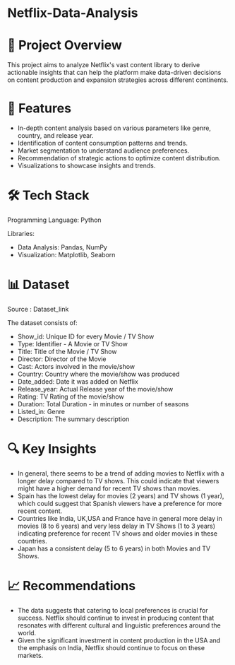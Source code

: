 # Netflix-Data-Analysis
# 📜 Project Overview
This project aims to analyze Netflix's vast content library to derive actionable insights that can help the platform make data-driven decisions on content production and expansion strategies across different continents.
# 🚀 Features
- In-depth content analysis based on various parameters like genre, country, and release year.
- Identification of content consumption patterns and trends.
- Market segmentation to understand audience preferences.
- Recommendation of strategic actions to optimize content distribution.
- Visualizations to showcase insights and trends.
# 🛠️ Tech Stack
Programming Language: Python

Libraries:
- Data Analysis: Pandas, NumPy
- Visualization: Matplotlib, Seaborn
# 📊 Dataset
Source : Dataset_link

The dataset consists of:
  - Show_id: Unique ID for every Movie / TV Show
  - Type: Identifier - A Movie or TV Show
  - Title: Title of the Movie / TV Show
  - Director: Director of the Movie
  - Cast: Actors involved in the movie/show
  - Country: Country where the movie/show was produced
  - Date_added: Date it was added on Netflix
  - Release_year: Actual Release year of the movie/show
  - Rating: TV Rating of the movie/show
  - Duration: Total Duration - in minutes or number of seasons
  - Listed_in: Genre
  - Description: The summary description
# 🔍 Key Insights
- In general, there seems to be a trend of adding movies to Netflix with a longer delay compared to TV shows. This could indicate that viewers might have a higher demand for recent TV shows than movies.
- Spain has the lowest delay for movies (2 years) and TV shows (1 year), which could suggest that Spanish viewers have a preference for more recent content.
- Countries like India, UK,USA and France have in general more delay in movies (8 to 6 years) and very less delay in TV Shows (1 to 3 years) indicating preference for recent TV shows and older movies in these 
  countries.
- Japan has a consistent delay (5 to 6 years) in both Movies and TV Shows.
# 📈 Recommendations
- The data suggests that catering to local preferences is crucial for success. Netflix should continue to invest in producing content that resonates with different cultural and linguistic preferences around the world.
- Given the significant investment in content production in the USA and the emphasis on India, Netflix should continue to focus on these markets.
